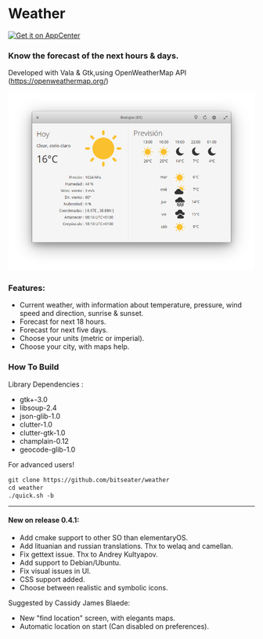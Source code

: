 # Weather

[![Get it on AppCenter](https://appcenter.elementary.io/badge.svg)](https://appcenter.elementary.io/com.github.bitseater.weather)﻿

### Know the forecast of the next hours & days.

Developed with Vala & Gtk,using OpenWeatherMap API (https://openweathermap.org/)

![Screenshot](screenshot.png  "Weather")

### Features:

- Current weather, with information about temperature, pressure, wind speed and direction, sunrise & sunset.
- Forecast for next 18 hours.
- Forecast for next five days.
- Choose your units (metric or imperial).
- Choose your city, with maps help.

### How To Build

Library Dependencies :

- gtk+-3.0
- libsoup-2.4
- json-glib-1.0
- clutter-1.0
- clutter-gtk-1.0
- champlain-0.12
- geocode-glib-1.0

For advanced users!

    git clone https://github.com/bitseater/weather
    cd weather
    ./quick.sh -b

----

#### New on release 0.4.1:

- Add cmake support to other SO than elementaryOS.
- Add lituanian and russian translations. Thx to welaq and camellan.
- Fix gettext issue. Thx to Andrey Kultyapov.
- Add support to Debian/Ubuntu.
- Fix visual issues in UI.
- CSS support added.
- Choose between realistic and symbolic icons.

Suggested by Cassidy James Blaede:

- New "find location" screen, with elegants maps.
- Automatic location on start (Can disabled on preferences).
